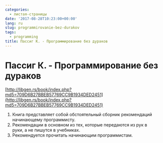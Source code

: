 ```yaml
---
categories:
  - листая-страницы
date: '2017-08-28T10:23:00+00:00'
lang: ru
slug: programmirovanie-bez-durakov
tags:
  - programming
title: Пассиг К. - Программирование без дураков
---
```



# Пассиг К. - Программирование без дураков

[http://libgen.rs/book/index.php?md5=709D6B27BBEB57769CC9B1934DED2451](http://libgen.rs/book/index.php?md5=709D6B27BBEB57769CC9B1934DED2451)  

<!--more-->

1. Книга представляет собой обстоятельный сборник рекомендаций начинающему программисту.
2. Рекомендации в основном из тех, которые передаются из рук в руки, а не пишутся в учебниках.
3. Рекомендуется прочитать начинающим программистам.
